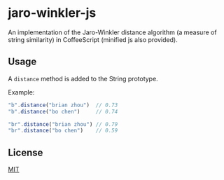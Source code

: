 # jaro-winkler-js

An implementation of the Jaro-Winkler distance algorithm (a measure of string similarity) in CoffeeScript (minified js also provided).

## Usage

A `distance` method is added to the String prototype.

Example:

```javascript
"b".distance("brian zhou")  // 0.73
"b".distance("bo chen")     // 0.74

"br".distance("brian zhou") // 0.79
"br".distance("bo chen")    // 0.59
```

## License

[MIT](http://www.opensource.org/licenses/mit-license.php)

